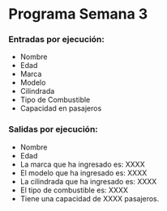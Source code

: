 # Programa Semana 3

### Entradas por ejecución:

* Nombre
* Edad
* Marca
* Modelo
* Cilindrada
* Tipo de Combustible
* Capacidad en pasajeros

### Salidas por ejecución:

* Nombre
* Edad
* La marca que ha ingresado es: XXXX
* El modelo que ha ingresado es: XXXX
* La cilindrada que ha ingresado es: XXXX
* El tipo de combustible es: XXXX
* Tiene una capacidad de XXXX pasajeros.

